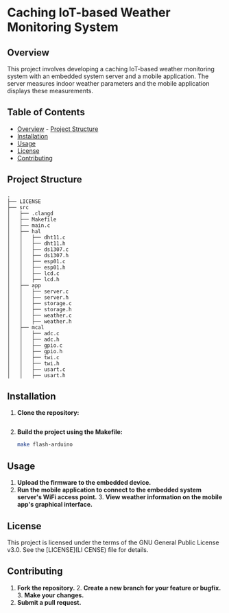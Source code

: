 # Caching IoT-based Weather Monitoring System                                                                                                
## Overview
This project involves developing a caching IoT-based weather monitoring system with an embedded system server and a mobile application. The server measures indoor weather parameters and the mobile application displays these measurements.

## Table of Contents
- [Overview](#overview)                                                                                                                      - [Project Structure](#project-structure)
- [Installation](#installation)
- [Usage](#usage)
- [License](#license)
- [Contributing](#contributing)

## Project Structure

```
.
├── LICENSE
├── src
│   ├── .clangd
│   ├── Makefile
│   ├── main.c
│   ├── hal
│   │   ├── dht11.c
│   │   ├── dht11.h
│   │   ├── ds1307.c
│   │   ├── ds1307.h
│   │   ├── esp01.c
│   │   ├── esp01.h
│   │   ├── lcd.c
│   │   ├── lcd.h
│   ├── app
│   │   ├── server.c
│   │   ├── server.h
│   │   ├── storage.c
│   │   ├── storage.h
│   │   ├── weather.c
│   │   ├── weather.h
│   ├── mcal
│   │   ├── adc.c
│   │   ├── adc.h
│   │   ├── gpio.c
│   │   ├── gpio.h
│   │   ├── twi.c
│   │   ├── twi.h
│   │   ├── usart.c
│   │   ├── usart.h
```


## Installation

1. **Clone the repository:**
   ```bash                                                                                              git clone https://github.com/kmuali/weather-iot
   ```

2. **Build the project using the Makefile:**
   ```bash
   make flash-arduino
   ```

## Usage

1. **Upload the firmware to the embedded device.**
2. **Run the mobile application to connect to the embedded system server's WiFi access point.**      3. **View weather information on the mobile app's graphical interface.**

## License

This project is licensed under the terms of the GNU General Public License v3.0. See the [LICENSE](LI
CENSE) file for details.

## Contributing

1. **Fork the repository.**                                                                          2. **Create a new branch for your feature or bugfix.**                                               3. **Make your changes.**
4. **Submit a pull request.**